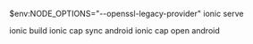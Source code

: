 $env:NODE_OPTIONS="--openssl-legacy-provider"
ionic serve





ionic build
ionic cap sync android
ionic cap open android